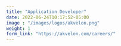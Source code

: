 ```yaml
---
title: "Application Developer"
date: 2022-06-24T10:17:52-05:00
image : "/images/logos/akvelon.png"
weight: 1
form_link: "https://akvelon.com/careers/"
---
```

